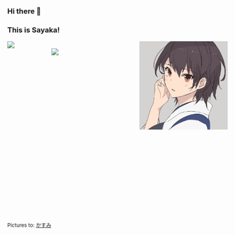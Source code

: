 ### Hi there 👋 
### This is Sayaka!
 <img align="right" alt="img" src="https://github.com/sa-yaka/sa-yaka/blob/main/pictures.png" width="40%" height="auto" />

<p>
    <img width="55%" align="left" src="https://metrics.lecoq.io/sa-yaka?template=classic&languages=1&languages.ignored=JavaScript%2C%20css%2C%20makefile&languages.limit=8&languages.threshold=0%25&languages.colors=github&languages.sections=most-used&languages.indepth=false&languages.analysis.timeout=15&languages.categories=markup%2C%20programming&languages.recent.categories=markup%2C%20programming&languages.recent.load=300&languages.recent.days=14&config.timezone=Asia%2FShanghai" />
<p />

<p>
    <img width="40%" align="right" src="https://github-readme-stats.vercel.app/api?username=sa-yaka&show_icons=true&show_icons=true&count_private=true" />
<p />




<br /><br /><br /><br /><br /><br /><br /><br /><br /><br /><br /><br /><br /><br /><br /><br /><br /><br /><br /><br /><br /><br /><br />
<sub>
 Pictures to:  <a href="https://www.pixiv.net/artworks/92674856">かすみ</a>
